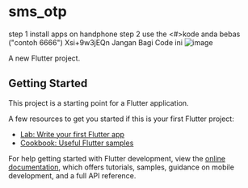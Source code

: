 # sms_otp
step 1 install apps on handphone
step 2 use the <#>kode anda bebas ("contoh 6666")
                Xsi+9w3jEQn
                Jangan Bagi Code ini
![image](https://user-images.githubusercontent.com/80655981/174707128-2d542291-583d-464c-9125-d4fcc911bf19.png)
















A new Flutter project.

## Getting Started

This project is a starting point for a Flutter application.

A few resources to get you started if this is your first Flutter project:

- [Lab: Write your first Flutter app](https://docs.flutter.dev/get-started/codelab)
- [Cookbook: Useful Flutter samples](https://docs.flutter.dev/cookbook)

For help getting started with Flutter development, view the
[online documentation](https://docs.flutter.dev/), which offers tutorials,
samples, guidance on mobile development, and a full API reference.



